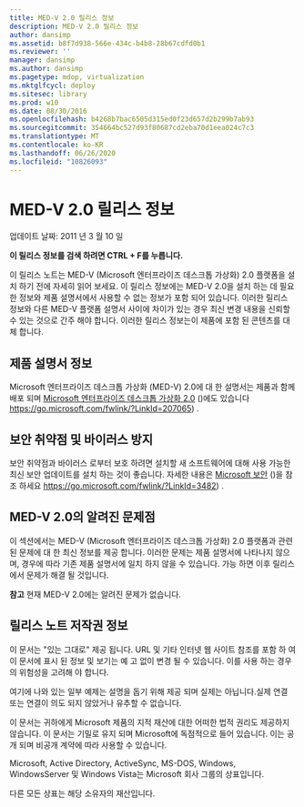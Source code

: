 ```yaml
---
title: MED-V 2.0 릴리스 정보
description: MED-V 2.0 릴리스 정보
author: dansimp
ms.assetid: b8f7d938-566e-434c-b4b8-28b67cdfd0b1
ms.reviewer: ''
manager: dansimp
ms.author: dansimp
ms.pagetype: mdop, virtualization
ms.mktglfcycl: deploy
ms.sitesec: library
ms.prod: w10
ms.date: 08/30/2016
ms.openlocfilehash: b4268b7bac6505d315ed0f23d657d2b299b7ab93
ms.sourcegitcommit: 354664bc527d93f80687cd2eba70d1eea024c7c3
ms.translationtype: MT
ms.contentlocale: ko-KR
ms.lasthandoff: 06/26/2020
ms.locfileid: "10826093"
---
```

# MED-V 2.0 릴리스 정보


업데이트 날짜: 2011 년 3 월 10 일

**이 릴리스 정보를 검색 하려면 CTRL + F를 누릅니다.**

이 릴리스 노트는 MED-V (Microsoft 엔터프라이즈 데스크톱 가상화) 2.0 플랫폼을 설치 하기 전에 자세히 읽어 보세요. 이 릴리스 정보에는 MED-V 2.0을 설치 하는 데 필요한 정보와 제품 설명서에서 사용할 수 없는 정보가 포함 되어 있습니다. 이러한 릴리스 정보와 다른 MED-V 플랫폼 설명서 사이에 차이가 있는 경우 최신 변경 내용을 신뢰할 수 있는 것으로 간주 해야 합니다. 이러한 릴리스 정보는이 제품에 포함 된 콘텐츠를 대체 합니다.

## 제품 설명서 정보


Microsoft 엔터프라이즈 데스크톱 가상화 (MED-V) 2.0에 대 한 설명서는 제품과 함께 배포 되며 [Microsoft 엔터프라이즈 데스크톱 가상화 2.0](https://go.microsoft.com/fwlink/?LinkID=207065) ()에도 있습니다 https://go.microsoft.com/fwlink/?LinkId=207065) .

## 보안 취약점 및 바이러스 방지


보안 취약점과 바이러스 로부터 보호 하려면 설치할 새 소프트웨어에 대해 사용 가능한 최신 보안 업데이트를 설치 하는 것이 좋습니다. 자세한 내용은 [Microsoft 보안](https://go.microsoft.com/fwlink/?LinkId=3482) ()을 참조 하세요 https://go.microsoft.com/fwlink/?LinkId=3482) .

## MED-V 2.0의 알려진 문제점


이 섹션에서는 MED-V (Microsoft 엔터프라이즈 데스크톱 가상화) 2.0 플랫폼과 관련 된 문제에 대 한 최신 정보를 제공 합니다. 이러한 문제는 제품 설명서에 나타나지 않으며, 경우에 따라 기존 제품 설명서에 일치 하지 않을 수 있습니다. 가능 하면 이후 릴리스에서 문제가 해결 될 것입니다.

**참고**  현재 MED-V 2.0에는 알려진 문제가 없습니다.

 

## 릴리스 노트 저작권 정보


이 문서는 "있는 그대로" 제공 됩니다. URL 및 기타 인터넷 웹 사이트 참조를 포함 하 여이 문서에 표시 된 정보 및 보기는 예 고 없이 변경 될 수 있습니다. 이를 사용 하는 경우의 위험성을 고려해 야 합니다.

여기에 나와 있는 일부 예제는 설명을 돕기 위해 제공 되며 실제는 아닙니다.실제 연결 또는 연결이 의도 되지 않았거나 유추할 수 없습니다.

이 문서는 귀하에게 Microsoft 제품의 지적 재산에 대한 어떠한 법적 권리도 제공하지 않습니다. 이 문서는 기밀로 유지 되며 Microsoft에 독점적으로 들어 있습니다. 이는 공개 되며 비공개 계약에 따라 사용할 수 있습니다.



Microsoft, Active Directory, ActiveSync, MS-DOS, Windows, WindowsServer 및 Windows Vista는 Microsoft 회사 그룹의 상표입니다.

다른 모든 상표는 해당 소유자의 재산입니다.

 

 





